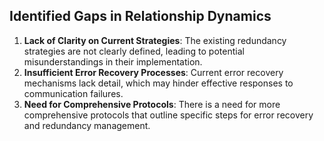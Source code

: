 ## Identified Gaps in Relationship Dynamics

1. **Lack of Clarity on Current Strategies**: The existing redundancy strategies are not clearly defined, leading to potential misunderstandings in their implementation.
2. **Insufficient Error Recovery Processes**: Current error recovery mechanisms lack detail, which may hinder effective responses to communication failures.
3. **Need for Comprehensive Protocols**: There is a need for more comprehensive protocols that outline specific steps for error recovery and redundancy management.

